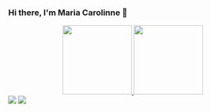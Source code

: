 ### Hi there, I'm Maria Carolinne 👋

<div align="center">
  <a href="https://github.com/Caroll8silva">
  <img height="140em" src="https://github-readme-stats.vercel.app/api?username=Caroll8silva&show_icons=true&theme=dracula&include_all_commits=true&count_private=true"/>
  <img height="140em" src="https://github-readme-stats.vercel.app/api/top-langs/?username=Caroll8silva&layout=compact&langs_count=7&theme=dracula"/>
</div>
 
<div>
  <a href = "mailto:carolinne.silva888@gmail.com"><img src="https://img.shields.io/badge/-Gmail-%23333?style=for-the-badge&logo=gmail&logoColor=white" target="_blank"></a>
  <a href="https://www.linkedin.com/in/carolinnesilva/" target="_blank"><img src="https://img.shields.io/badge/-LinkedIn-%230077B5?style=for-the-badge&logo=linkedin&logoColor=white" target="_blank"></a> 

